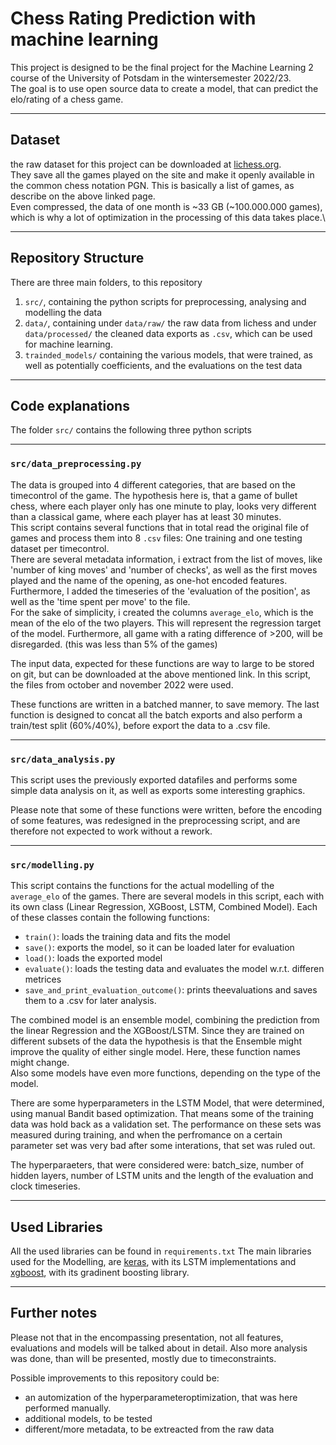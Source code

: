 # Chess Rating Prediction with machine learning

This project is designed to be the final project for the Machine Learning 2 course of the University of Potsdam in  the wintersemester 2022/23.\
The goal is to use open source data to create a model, that can predict the elo/rating of a chess game.


___
## Dataset
the raw dataset for this project can be downloaded at [lichess.org](https://database.lichess.org).\
They save all the games played on the site and make it openly available in the common chess notation PGN. This is basically a list of games, as describe on the above linked page.\
Even compressed, the data of one month is ~33 GB (~100.000.000 games), which is why a lot of optimization in the processing of this data takes place.\


___
## Repository Structure

There are three main folders, to this repository
1. `src/`, containing the python scripts for preprocessing, analysing and modelling the data
2. `data/`, containing under `data/raw/` the raw data from lichess and under `data/processed/` the cleaned data exports as `.csv`, which can be used for machine learning.
3. `trainded_models/` containing the various models, that were trained, as well as potentially coefficients, and the evaluations on the test data


___
## Code explanations

The folder `src/` contains the following three python scripts
___
### `src/data_preprocessing.py`
The data is grouped into 4 different categories, that are based on the timecontrol of the game. The hypothesis here is, that a game of bullet chess, where each player only has one minute to play, looks very different than a classical game, where each player has at least 30 minutes.\
This script contains several functions that in total read the original file of games and process them into 8 `.csv` files: One training and one testing dataset per timecontrol.\
There are several metadata information, i extract from the list of moves, like 'number of king moves' and 'number of checks', as well as the first moves played and the name of the opening, as one-hot encoded features.\
Furthermore, I added the timeseries of the 'evaluation of the position', as well as the 'time spent per move' to the file.\
For the sake of simplicity, i created the columns `average_elo`, which is the mean of the elo of the two players. This will represent the regression target of the model. Furthermore, all game with a rating difference of >200, will be disregarded. (this was less than 5% of the games)

The input data, expected for these functions are way to large to be stored on git, but can be downloaded at the above mentioned link. In this script, the files from october and november 2022 were used.

These functions are written in a batched manner, to save memory. The last function is designed to concat all the batch exports and also perform a train/test split (60%/40%), before export the data to a .csv file.
___
### `src/data_analysis.py`
This script uses the previously exported datafiles and performs some simple data analysis on it, as well as exports some interesting graphics.

Please note that some of these functions were written, before the encoding of some features, was redesigned in the preprocessing script, and are therefore not expected to work without a rework.

___
### `src/modelling.py`
This script contains the functions for the actual modelling of the `average_elo` of the games. There are several models in this script, each with its own class (Linear Regression, XGBoost, LSTM, Combined Model). Each of these classes contain the following functions:
* `train()`: loads the training data and fits the model 
* `save()`: exports the model, so it can be loaded later for evaluation
* `load()`: loads the exported model
* `evaluate()`: loads the testing data and evaluates the model w.r.t. differen metrices
* `save_and_print_evaluation_outcome()`: prints theevaluations and saves them to a .csv for later analysis.

The combined model is an ensemble model, combining the prediction from the linear Regression and the XGBoost/LSTM. Since they are trained on different subsets of the data the hypothesis is that the Ensemble might improve the quality of either single model. Here, these function names might change.\
Also some models have even more functions, depending on the type of the model.

There are some hyperparameters in the LSTM Model, that were determined, using manual Bandit based optimization. That means some of the training data was hold back as a validation set. The performance on these sets was measured during training, and when the perfromance on a certain parameter set was very bad after some interations, that set was ruled out.

The hyperparaeters, that were considered were: batch_size, number of hidden layers, number of LSTM units and the length of the evaluation and clock timeseries.

___
## Used Libraries
All the used libraries can be found in `requirements.txt` 
The main libraries used for the Modelling, are [keras](https://keras.io/api/layers/recurrent_layers/lstm/), with its LSTM implementations and [xgboost](https://xgboost.readthedocs.io/en/stable/python/python_api.html), with its gradinent boosting library.

___
## Further notes
Please not that in the encompassing presentation, not all features, evaluations and models will be talked about in detail. Also more analysis was done, than will be presented, mostly due to timeconstraints.

Possible improvements to this repository could be:
* an automization of the hyperparameteroptimization, that was here performed manually.
* additional models, to be tested
* different/more metadata, to be extreacted from the raw data